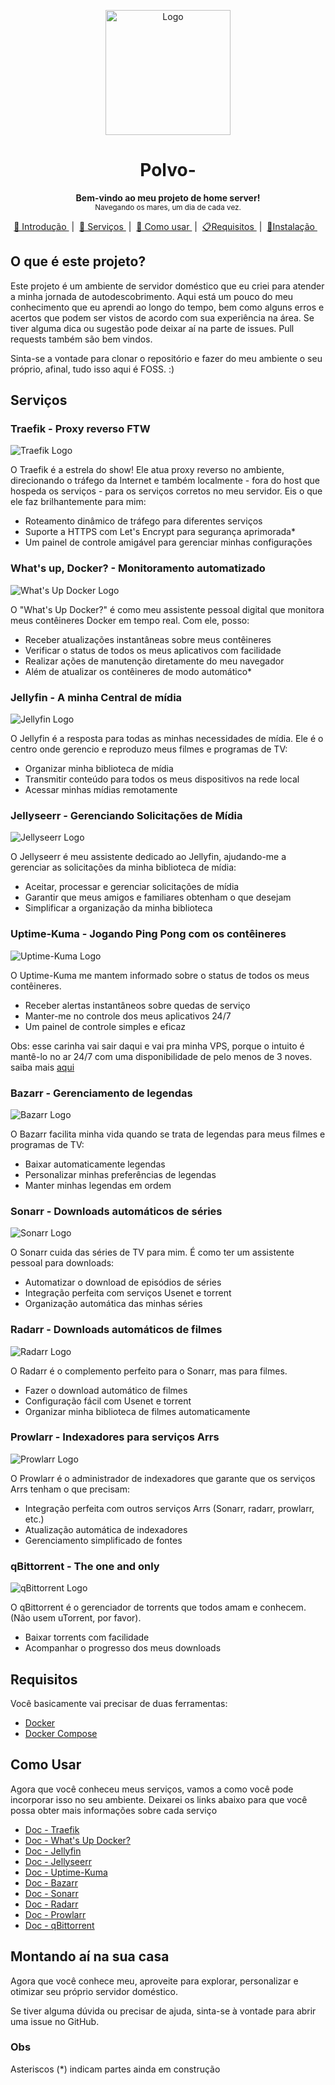 <p align="center">
  <img src="/Imagens/logo-polvo-.png" alt="Logo" width="200" height="200" />
</p>

<h1 align="center"> Polvo- </h1>

<p align="center">
  <b> Bem-vindo ao meu projeto de home server!  </b></br>
  <sub> Navegando os mares, um dia de cada vez.
  <sub>
</p>

<p align="center">
  <a href="#Introdução"> 🧭 Introdução </a>&nbsp;|&nbsp;
  <a href="#Serviços"> 🐳 Serviços </a>&nbsp;|&nbsp;
  <a href="#Como usar"> 🤔 Como usar </a>&nbsp;|&nbsp;
  <a href= "#Requisitos"> 📋Requisitos </a>&nbsp;|&nbsp;
  <a href="#Instalação">🔧Instalação </a>&nbsp;&nbsp;
</p>

<a id="Introdução"></a>
## O que é este projeto?

Este projeto é um ambiente de servidor doméstico que eu criei para atender a minha jornada de autodescobrimento. Aqui está um pouco do meu conhecimento que eu aprendi ao longo do tempo, bem como alguns erros e acertos que podem ser vistos de acordo com sua experiência na área. Se tiver alguma dica ou sugestão pode deixar aí na parte de issues. Pull requests também são bem vindos.

Sinta-se a vontade para clonar o repositório e fazer do meu ambiente o seu próprio, afinal, tudo isso aqui é FOSS. :)

<a id="Serviços"></a>
## Serviços

### Traefik - Proxy reverso FTW
![Traefik Logo](/Imagens/traefik.png)

O Traefik é a estrela do show! Ele atua proxy reverso no ambiente, direcionando o tráfego da Internet e também localmente - fora do host que hospeda os serviços - para os serviços corretos no meu servidor. Eis o que ele faz brilhantemente para mim:

* Roteamento dinâmico de tráfego para diferentes serviços
* Suporte a HTTPS com Let's Encrypt para segurança aprimorada*
* Um painel de controle amigável para gerenciar minhas configurações

### What's up, Docker? - Monitoramento automatizado
![What's Up Docker Logo](/Imagens/wud.png)

O "What's Up Docker?" é como meu assistente pessoal digital que monitora meus contêineres Docker em tempo real. Com ele, posso:

* Receber atualizações instantâneas sobre meus contêineres
* Verificar o status de todos os meus aplicativos com facilidade
* Realizar ações de manutenção diretamente do meu navegador
* Além de atualizar os contêineres de modo automático*

### Jellyfin - A minha Central de mídia
![Jellyfin Logo](/Imagens/jellyfin.png)

O Jellyfin é a resposta para todas as minhas necessidades de mídia. Ele é o centro onde gerencio e reproduzo meus filmes e programas de TV:

* Organizar minha biblioteca de mídia
* Transmitir conteúdo para todos os meus dispositivos na rede local
* Acessar minhas mídias remotamente

### Jellyseerr - Gerenciando Solicitações de Mídia
![Jellyseerr Logo](/Imagens/jellyseerr.png)

O Jellyseerr é meu assistente dedicado ao Jellyfin, ajudando-me a gerenciar as solicitações da minha biblioteca de mídia:

* Aceitar, processar e gerenciar solicitações de mídia
* Garantir que meus amigos e familiares obtenham o que desejam
* Simplificar a organização da minha biblioteca

### Uptime-Kuma - Jogando Ping Pong com os contêineres
![Uptime-Kuma Logo](/Imagens/uptime-kuma.png)

O Uptime-Kuma me mantem informado sobre o status de todos os meus contêineres. 

* Receber alertas instantâneos sobre quedas de serviço
* Manter-me no controle dos meus aplicativos 24/7
* Um painel de controle simples e eficaz

Obs: esse carinha vai sair daqui e vai pra minha VPS, porque o intuito é mantê-lo no ar 24/7 com uma disponibilidade de pelo menos de 3 noves.
saiba mais [aqui](https://www.stratus.com/about/company-information/uptime-meter/#:~:text=Availability%20is%20normally%20expressed%20in,have%20on%20your%20server%20downtime.)

### Bazarr - Gerenciamento de legendas
![Bazarr Logo](/Imagens/bazarr.png)

O Bazarr facilita minha vida quando se trata de legendas para meus filmes e programas de TV:

* Baixar automaticamente legendas
* Personalizar minhas preferências de legendas
* Manter minhas legendas em ordem

### Sonarr - Downloads automáticos de séries
![Sonarr Logo](/Imagens/sonarr.png)

O Sonarr cuida das séries de TV para mim. É como ter um assistente pessoal para downloads:

- Automatizar o download de episódios de séries
- Integração perfeita com serviços Usenet e torrent
- Organização automática das minhas séries

### Radarr - Downloads automáticos de filmes
![Radarr Logo](/Imagens/sonarr.png)

O Radarr é o complemento perfeito para o Sonarr, mas para filmes.

- Fazer o download automático de filmes
- Configuração fácil com Usenet e torrent
- Organizar minha biblioteca de filmes automaticamente

### Prowlarr - Indexadores para serviços Arrs
![Prowlarr Logo](/Imagens/prowlarr.png)

O Prowlarr é o administrador de indexadores que garante que os serviços Arrs tenham o que precisam:

- Integração perfeita com outros serviços Arrs (Sonarr, radarr, prowlarr, etc.)
- Atualização automática de indexadores
- Gerenciamento simplificado de fontes

### qBittorrent - The one and only
![qBittorrent Logo](/Imagens/qbittorrent.png)

O qBittorrent é o gerenciador de torrents que todos amam e conhecem. (Não usem uTorrent, por favor).

- Baixar torrents com facilidade
- Acompanhar o progresso dos meus downloads

<a id="Requisitos"></a>
## Requisitos
Você basicamente vai precisar de duas ferramentas:
- [Docker](https://docs.docker.com/engine/install/)
- [Docker Compose](https://docs.docker.com/compose/install/)

<a id="Como Usar"></a>
## Como Usar
Agora que você conheceu meus serviços, vamos a como você pode incorporar isso no seu ambiente. Deixarei os links abaixo para que você possa obter mais informações sobre cada serviço

- [Doc - Traefik](https://doc.traefik.io/traefik/)
- [Doc - What's Up Docker?](https://fmartinou.github.io/whats-up-docker/#/)
- [Doc - Jellyfin](https://jellyfin.org/docs/)
- [Doc - Jellyseerr](https://github.com/Fallenbagel/jellyseerr)
- [Doc - Uptime-Kuma](https://uptime.kuma.pet/docs/)
- [Doc - Bazarr](https://www.bazarr.media/)
- [Doc - Sonarr](https://wiki.servarr.com/sonarr)
- [Doc - Radarr](https://wiki.servarr.com/radarr)
- [Doc - Prowlarr](https://wiki.servarr.com/prowlarr)
- [Doc - qBittorrent](https://github.com/qbittorrent/qBittorrent/wiki/)

<a id="Instalação"></a>
## Montando aí na sua casa
Agora que você conhece meu, aproveite para explorar, personalizar e otimizar seu próprio servidor doméstico. 

Se tiver alguma dúvida ou precisar de ajuda, sinta-se à vontade para abrir uma issue no GitHub.

### Obs
Asteriscos (*) indicam partes ainda em construção
